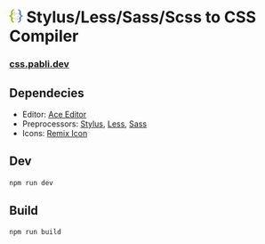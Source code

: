 # <img src="src/img/logo.svg"  width="24" height="24"> Stylus/Less/Sass/Scss to CSS  Compiler

### [css.pabli.dev](https://css.pabli.dev/)

Dependecies
---
- Editor: [Ace Editor](https://github.com/ajaxorg/ace)
- Preprocessors: [Stylus](https://github.com/openstyles/stylus-lang-bundle), [Less](https://github.com/less/less.js), [Sass](https://github.com/sass/dart-sass)
- Icons: [Remix Icon](https://remixicon.com/)

Dev
---
```bash
npm run dev
```
Build
---
```bash
npm run build
```